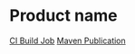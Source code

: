# Product name

[CI Build Job](https://link.to.ci.build)
[Maven Publication](https://link.to.maven.repository/)
